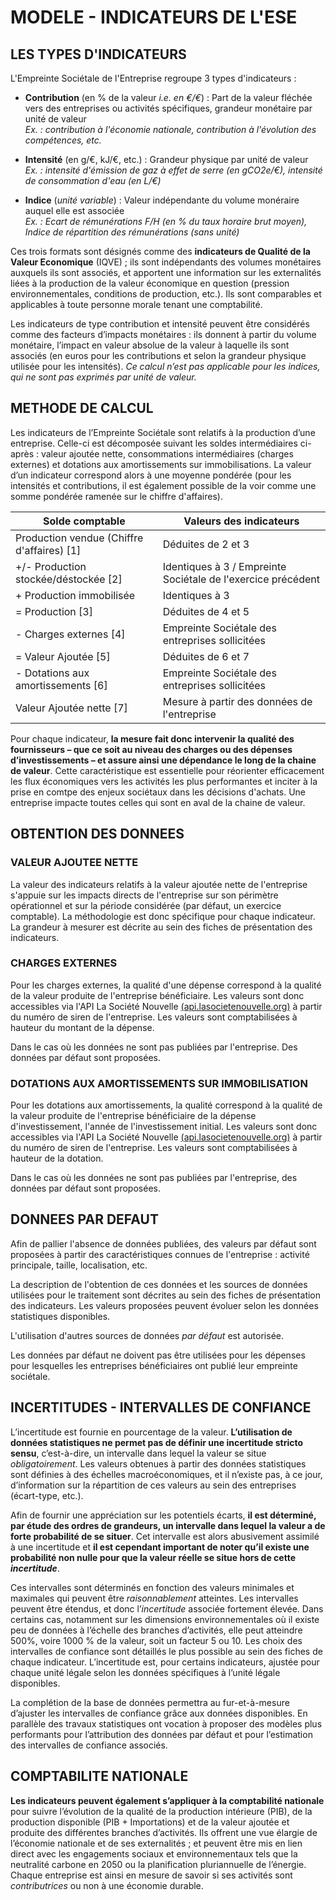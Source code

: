 # MODELE - INDICATEURS DE L'ESE

## LES TYPES D'INDICATEURS

L'Empreinte Sociétale de l'Entreprise regroupe 3 types d'indicateurs :  
* **Contribution** (en % de la valeur *i.e. en €/€*) : Part de la valeur fléchée vers des entreprises ou activités spécifiques, grandeur monétaire par unité de valeur  
    *Ex. : contribution à l'économie nationale, contribution à l'évolution des compétences, etc.*

* **Intensité** (en g/€, kJ/€, etc.) : Grandeur physique par unité de valeur  
    *Ex. : intensité d'émission de gaz à effet de serre (en gCO2e/€), intensité de consommation d'eau (en L/€)*

* **Indice** (*unité variable*) : Valeur indépendante du volume monéraire auquel elle est associée  
    *Ex. : Ecart de rémunérations F/H (en % du taux horaire brut moyen), Indice de répartition des rémunérations (sans unité)*

Ces trois formats sont désignés comme des **indicateurs de Qualité de la Valeur Economique** (IQVE) ; ils sont indépendants des volumes monétaires auxquels ils sont associés, et apportent une information sur les externalités liées à la production de la valeur économique en question (pression environnementales, conditions de production, etc.). Ils sont comparables et applicables à toute personne morale tenant une comptabilité.

Les indicateurs de type contribution et intensité peuvent être considérés comme des facteurs d’impacts monétaires : ils donnent à partir du volume monétaire, l’impact en valeur absolue de la valeur à laquelle ils sont associés (en euros pour les contributions et selon la grandeur physique utilisée pour les intensités). *Ce calcul n’est pas applicable pour les indices, qui ne sont pas exprimés par unité de valeur.*


## METHODE DE CALCUL

Les indicateurs de l’Empreinte Sociétale sont relatifs à la production d’une entreprise. Celle-ci est décomposée suivant les soldes intermédiaires ci-après : valeur ajoutée nette, consommations intermédiaires (charges externes) et dotations aux amortissements sur immobilisations. La valeur d’un indicateur correspond alors à une moyenne pondérée (pour les intensités et contributions, il est également possible de la voir comme une somme pondérée ramenée sur le chiffre d'affaires). 

Solde comptable | Valeurs des indicateurs
--------------- | -----------------------
Production vendue (Chiffre d'affaires) [1] | Déduites de 2 et 3
\+/- Production stockée/déstockée [2] | Identiques à 3 / Empreinte Sociétale de l'exercice précédent
\+ Production immobilisée | Identiques à 3
= Production [3] | Déduites de 4 et 5
\- Charges externes [4] | Empreinte Sociétale des entreprises sollicitées
= Valeur Ajoutée [5] | Déduites de 6 et 7
\- Dotations aux amortissements [6] | Empreinte Sociétale des entreprises sollicitées
Valeur Ajoutée nette [7] | Mesure à partir des données de l'entreprise
   
Pour chaque indicateur, **la mesure fait donc intervenir la qualité des fournisseurs – que ce soit au niveau des charges ou des dépenses d’investissements – et assure ainsi une dépendance le long de la chaine de valeur**. Cette caractéristique est essentielle pour réorienter efficacement les flux économiques vers les activités les plus performantes et inciter à la prise en comtpe des enjeux sociétaux dans les décisions d'achats. Une entreprise impacte toutes celles qui sont en aval de la chaine de valeur.

## OBTENTION DES DONNEES

### VALEUR AJOUTEE NETTE

La valeur des indicateurs relatifs à la valeur ajoutée nette de l'entreprise s'appuie sur les impacts directs de l'entreprise sur son périmètre opérationnel et sur la période considérée (par défaut, un exercice comptable). La méthodologie est donc spécifique pour chaque indicateur. La grandeur à mesurer est décrite au sein des fiches de présentation des indicateurs.

### CHARGES EXTERNES

Pour les charges externes, la qualité d'une dépense correspond à la qualité de la valeur produite de l'entreprise bénéficiaire. Les valeurs sont donc accessibles via l'API La Société Nouvelle [(api.lasocietenouvelle.org)](api.lasocietenouvelle.org) à partir du numéro de siren de l'entreprise. Les valeurs sont comptabilisées à hauteur du montant de la dépense.

Dans le cas où les données ne sont pas publiées par l'entreprise. Des données par défaut sont proposées.

### DOTATIONS AUX AMORTISSEMENTS SUR IMMOBILISATION

Pour les dotations aux amortissements, la qualité correspond à la qualité de la valeur produite de l'entreprise bénéficiaire de la dépense d'investissement, l'année de l'investissement initial. Les valeurs sont donc accessibles via l'API La Société Nouvelle [(api.lasocietenouvelle.org)](api.lasocietenouvelle.org) à partir du numéro de siren de l'entreprise. Les valeurs sont comptabilisées à hauteur de la dotation.

Dans le cas où les données ne sont pas publiées par l'entreprise, des données par défaut sont proposées.

## DONNEES PAR DEFAUT

Afin de pallier l'absence de données publiées, des valeurs par défaut sont proposées à partir des caractéristiques connues de l'entreprise : activité principale, taille, localisation, etc.

La description de l'obtention de ces données et les sources de données utilisées pour le traitement sont décrites au sein des fiches de présentation des indicateurs. Les valeurs proposées peuvent évoluer selon les données statistiques disponibles.

L'utilisation d'autres sources de données *par défaut* est autorisée.

Les données par défaut ne doivent pas être utilisées pour les dépenses pour lesquelles les entreprises bénéficiaires ont publié leur empreinte sociétale.

## INCERTITUDES - INTERVALLES DE CONFIANCE

L’incertitude est fournie en pourcentage de la valeur. **L’utilisation de données statistiques ne permet pas de définir une incertitude stricto sensu**, c’est-à-dire, un intervalle dans lequel la valeur se situe *obligatoirement*. Les valeurs obtenues à partir des données statistiques sont définies à des échelles macroéconomiques, et il n’existe pas, à ce jour, d’information sur la répartition de ces valeurs au sein des entreprises (écart-type, etc.).

Afin de fournir une appréciation sur les potentiels écarts, **il est déterminé, par étude des ordres de grandeurs, un intervalle dans lequel la valeur a de forte probabilité de se situer**. Cet intervalle est alors abusivement assimilé à une incertitude et **il est cependant important de noter qu’il existe une probabilité non nulle pour que la valeur réelle se situe hors de cette *incertitude***. 

Ces intervalles sont déterminés en fonction des valeurs minimales et maximales qui peuvent être *raisonnablement* atteintes. Les intervalles peuvent être étendus, et donc l’*incertitude* associée fortement élevée. Dans certains cas, notamment sur les dimensions environnementales où il existe peu de données à l’échelle des branches d’activités, elle peut atteindre 500%, voire 1000 % de la valeur, soit un facteur 5 ou 10. Les choix des intervalles de confiance sont détaillés le plus possible au sein des fiches de chaque indicateur. L’incertitude est, pour certains indicateurs, ajustée pour chaque unité légale selon les données spécifiques à l’unité légale disponibles.

La complétion de la base de données permettra au fur-et-à-mesure d’ajuster les intervalles de confiance grâce aux données disponibles. En parallèle des travaux statistiques ont vocation à proposer des modèles plus performants pour l’attribution des données par défaut et pour l’estimation des intervalles de confiance associés.

## COMPTABILITE NATIONALE

**Les indicateurs peuvent également s’appliquer à la comptabilité nationale** pour suivre l’évolution de la qualité de la production intérieure (PIB), de la production disponible (PIB + Importations) et de la valeur ajoutée et produite des différentes branches d’activités. Ils offrent une vue élargie de l’économie nationale et de ses externalités ; et peuvent être mis en lien direct avec les engagements sociaux et environnementaux tels que la neutralité carbone en 2050 ou la planification pluriannuelle de l’énergie.
Chaque entreprise est ainsi en mesure de savoir si ses activités sont *contributrices* ou non à une économie durable.
